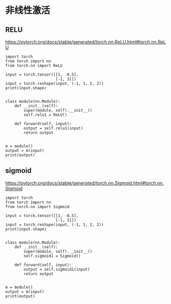 # 非线性激活
## RELU
https://pytorch.org/docs/stable/generated/torch.nn.ReLU.html#torch.nn.ReLU

```
import torch
from torch import nn
from torch.nn import ReLU

input = torch.tensor([[1, -0.5],
                      [-1, 3]])
input = torch.reshape(input, (-1, 1, 2, 2))
print(input.shape)


class module(nn.Module):
    def __init__(self):
        super(module, self).__init__()
        self.relu1 = ReLU()

    def forward(self, input):
        output = self.relu1(input)
        return output


m = module()
output = m(input)
print(output)
```

## sigmoid
https://pytorch.org/docs/stable/generated/torch.nn.Sigmoid.html#torch.nn.Sigmoid
```
import torch
from torch import nn
from torch.nn import Sigmoid

input = torch.tensor([[1, -0.5],
                      [-1, 3]])
input = torch.reshape(input, (-1, 1, 2, 2))
print(input.shape)


class module(nn.Module):
    def __init__(self):
        super(module, self).__init__()
        self.sigmoid1 = Sigmoid()

    def forward(self, input):
        output = self.sigmoid1(input)
        return output


m = module()
output = m(input)
print(output)

```
